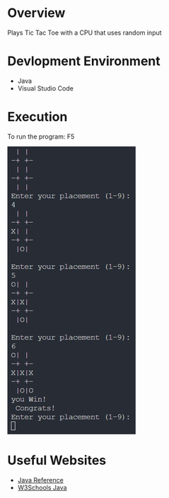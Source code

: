 # Overview
Plays Tic Tac Toe with a CPU that uses 
random input

# Devlopment Environment

* Java
* Visual Studio Code

# Execution
To run the program: F5


![Program Screenshot of Tic Tac Toe](Screenshot.jpg)


# Useful Websites

* [Java Reference](https://docs.oracle.com/en/java/javase/index.html)
* [W3Schools Java](https://www.w3schools.com/java/default.asp)